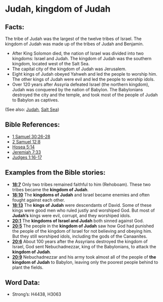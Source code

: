 # Judah, kingdom of Judah

## Facts:

The tribe of Judah was the largest of the twelve tribes of Israel. The kingdom of Judah was made up of the tribes of Judah and Benjamin.

* After King Solomon died, the nation of Israel was divided into two kingdoms: Israel and Judah. The kingdom of Judah was the southern kingdom, located west of the Salt Sea.
* The capital city of the kingdom of Judah was Jerusalem.
* Eight kings of Judah obeyed Yahweh and led the people to worship him. The other kings of Judah were evil and led the people to worship idols.
* Over 120 years after Assyria defeated Israel (the northern kingdom), Judah was conquered by the nation of Babylon. The Babylonians destroyed the city and the temple, and took most of the people of Judah to Babylon as captives.

(See also: [Judah](../names/judah.md), [Salt Sea](../names/saltsea.md))

## Bible References:

* [1 Samuel 30:26-28](rc://en/tn/help/1sa/30/26)
* [2 Samuel 12:8](rc://en/tn/help/2sa/12/08)
* [Hosea 5:14](rc://en/tn/help/hos/05/14)
* [Jeremiah 7:33](rc://en/tn/help/jer/07/33)
* [Judges 1:16-17](rc://en/tn/help/jdg/01/16)

## Examples from the Bible stories:

* __[18:7](rc://en/tn/help/obs/18/07)__ Only two tribes remained faithful to him (Rehoboam). These two tribes became the __kingdom of Judah__.
* __[18:10](rc://en/tn/help/obs/18/10)__ The __kingdoms of Judah__ and Israel became enemies and often fought against each other.
* __[18:13](rc://en/tn/help/obs/18/13)__ The __kings of Judah__ were descendants of David. Some of these kings were good men who ruled justly and worshiped God. But most of __Judah’s__ kings were evil, corrupt, and they worshiped idols.
* __[20:1](rc://en/tn/help/obs/20/01)__ The __kingdoms of Israel and Judah__ both sinned against God.
* __[20:5](rc://en/tn/help/obs/20/05)__ The people in the __kingdom of Judah__ saw how God had punished the people of the kingdom of Israel for not believing and obeying him. But they still worshiped idols, including the gods of the Canaanites.
* __[20:6](rc://en/tn/help/obs/20/06)__ About 100 years after the Assyrians destroyed the kingdom of Israel, God sent Nebuchadnezzar, king of the Babylonians, to attack the __kingdom of Judah__.
* __[20:9](rc://en/tn/help/obs/20/09)__ Nebuchadnezzar and his army took almost all of the people of __the kingdom of Judah__ to Babylon, leaving only the poorest people behind to plant the fields.

## Word Data:

* Strong’s: H4438, H3063

